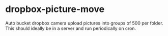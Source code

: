 # dropbox-picture-move
Auto bucket dropbox camera upload pictures into groups of 500 per folder. This should ideally be in a server and run periodically on cron.
